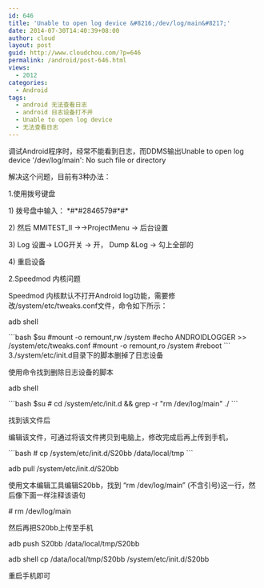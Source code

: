 ```yaml
---
id: 646
title: 'Unable to open log device &#8216;/dev/log/main&#8217;'
date: 2014-07-30T14:40:39+08:00
author: cloud
layout: post
guid: http://www.cloudchou.com/?p=646
permalink: /android/post-646.html
views:
  - 2012
categories:
  - Android
tags:
  - android 无法查看日志
  - android 日志设备打不开
  - Unable to open log device
  - 无法查看日志
---
```

<p>调试Android程序时，经常不能看到日志，而DDMS输出Unable to open log device '/dev/log/main': No such file or directory</p>
<p>解决这个问题，目前有3种办法：</p>

1.使用拨号键盘
<p>1) 拨号盘中输入：   *#*#2846579#*#* </p>
<p>2) 然后         MMITEST_II ->->ProjectMenu -> 后台设置</p>
<p>3) Log 设置-> LOG开关 -> 开， Dump &Log -> 勾上全部的 </p>
<p>4) 重启设备</p>
2.Speedmod 内核问题
<p>Speedmod 内核默认不打开Android log功能，需要修改/system/etc/tweaks.conf文件，命令如下所示：</p>
<p>adb shell</p>
```bash
$su
#mount -o remount,rw /system
#echo ANDROIDLOGGER >> /system/etc/tweaks.conf
#mount -o remount,ro /system
#reboot
```
3./system/etc/init.d目录下的脚本删掉了日志设备
<p>使用命令找到删除日志设备的脚本</p>
<p>adb shell</p>
```bash
$su
# cd /system/etc/init.d && grep -r "rm /dev/log/main" ./
```
<p>找到该文件后</p>
<p>编辑该文件，可通过将该文件拷贝到电脑上，修改完成后再上传到手机，</p>
```bash
# cp /system/etc/init.d/S20bb /data/local/tmp
```
<p>adb pull /system/etc/init.d/S20bb</p>
<p>使用文本编辑工具编辑S20bb，找到 “rm /dev/log/main” (不含引号)这一行，然后像下面一样注释该语句</p>
<p># rm /dev/log/main</p>
<p>然后再把S20bb上传至手机</p>
<p>adb push S20bb /data/local/tmp/S20bb</p>
<p>adb shell cp /data/local/tmp/S20bb /system/etc/init.d/S20bb</p>
<p>重启手机即可</p>

